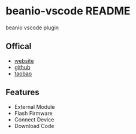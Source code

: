 # beanio-vscode README

beanio vscode plugin

## Offical

- [website](https://www.beanjs.com)
- [github](https://github.com/beanjs)
- [taobao](https://beanjs.taobao.com)

## Features


- External Module
- Flash Firmware
- Connect Device
- Download Code


